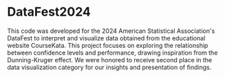 # DataFest2024
This code was developed for the 2024 American Statistical Association's DataFest to interpret and visualize data obtained from the educational website CourseKata. This project focuses on exploring the relationship between confidence levels and performance, drawing inspiration from the Dunning-Kruger effect. We were honored to receive second place in the data visualization category for our insights and presentation of findings.
